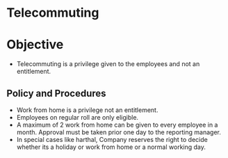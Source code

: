 # Telecommuting
# Objective
- Telecommuting is a privilege given to the employees and not an entitlement.
## Policy and Procedures 
- Work from home is a privilege not an entitlement.
- Employees on regular roll are only eligible.
-  A maximum of 2 work from home can be given to every employee in a month. Approval must be taken prior one day to the reporting manager.
- In special cases like harthal, Company reserves the right to decide whether its a holiday or work from home or a normal working day.
